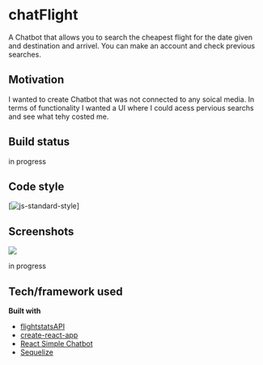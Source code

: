 # chatFlight
A Chatbot that allows you to search the cheapest flight for the date given and destination and arrivel. You can make an account and check previous searches.

## Motivation 

I wanted to create Chatbot that was not connected to any soical media. In terms of functionality I wanted a UI where I could acess pervious searchs and see what tehy costed me. 


## Build status

in progress 

## Code style

[![js-standard-style](https://img.shields.io/badge/code%20style-standard-brightgreen.svg?style=flat)]

## Screenshots

![](login.gif)

in progress 

## Tech/framework used

<b>Built with</b>
- [flightstatsAPI](https://developer.flightstats.com/)
- [create-react-app](https://www.npmjs.com/package/create-react-app)
- [React Simple Chatbot](https://lucasbassetti.com.br/react-simple-chatbot/)
- [Sequelize](http://docs.sequelizejs.com/)

